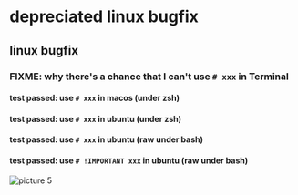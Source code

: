 # depreciated linux bugfix

## linux bugfix

### FIXME: why there's a chance that I can't use `# xxx` in Terminal

#### test passed: use `# xxx` in macos (under zsh)

#### test passed: use `# xxx` in ubuntu (under zsh)

#### test passed: use `# xxx` in ubuntu (raw under bash)

#### test passed: use `# !IMPORTANT xxx` in ubuntu (raw under bash)

![picture 5](https://mark-vue-oss.oss-cn-hangzhou.aliyuncs.com/linux-bugfix-1642991075829-4e9d2258d6f2ccdfe89c3773da70898203a165b40560dc67a42992b8b5f6ee7f.png)
